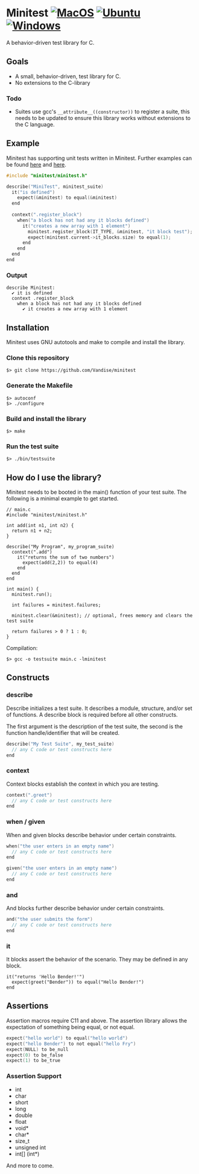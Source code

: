 # Minitest [![MacOS](https://github.com/Vandise/minitest/actions/workflows/MacOS.yml/badge.svg)](https://github.com/Vandise/minitest/actions/workflows/MacOS.yml) [![Ubuntu](https://github.com/Vandise/minitest/actions/workflows/Ubuntu.yml/badge.svg)](https://github.com/Vandise/minitest/actions/workflows/Ubuntu.yml) [![Windows](https://github.com/Vandise/minitest/actions/workflows/Windows.yml/badge.svg)](https://github.com/Vandise/minitest/actions/workflows/Windows.yml)

A behavior-driven test library for C.

## Goals

- A small, behavior-driven, test library for C.
- No extensions to the C-library

### Todo

- Suites use gcc's `__attribute__((constructor))` to register a suite, this needs to be updated to ensure this library works without extensions to the C language.

## Example

Minitest has supporting unit tests written in Minitest. Further examples can be found <a href="https://github.com/Vandise/minitest/blob/master/test/assertions_test.c">here</a> and <a href="https://github.com/Vandise/minitest/blob/master/test/core_test.c">here</a>.

```c
#include "minitest/minitest.h"

describe("MiniTest", minitest_suite)
  it("is defined")
    expect(&minitest) to equal(&minitest)
  end
  
  context(".register_block")
    when("a block has not had any it blocks defined")
      it("creates a new array with 1 element")
        minitest.register_block(IT_TYPE, &minitest, "it block test");
        expect(minitest.current->it_blocks.size) to equal(1);
      end
    end
  end
end
```

### Output

```
describe Minitest:
  ✔ it is defined
  context .register_block
    when a block has not had any it blocks defined
      ✔ it creates a new array with 1 element
```

## Installation

Minitest uses GNU autotools and make to compile and install the library.

### Clone this repository

```
$> git clone https://github.com/Vandise/minitest
```

### Generate the Makefile

```
$> autoconf
$> ./configure
```

### Build and install the library

```
$> make
```

### Run the test suite

```
$> ./bin/testsuite
```

## How do I use the library?

Minitest needs to be booted in the main() function of your test suite. The following is a minimal example to get started.

```
// main.c
#include "minitest/minitest.h"

int add(int n1, int n2) {
  return n1 + n2;
}

describe("My Program", my_program_suite)
  context(".add")
    it("returns the sum of two numbers")
      expect(add(2,2)) to equal(4)
    end
  end
end

int main() {
  minitest.run();
  
  int failures = minitest.failures;
  
  minitest.clear(&minitest); // optional, frees memory and clears the test suite
  
  return failures > 0 ? 1 : 0;
}
```

Compilation:

```
$> gcc -o testsuite main.c -lminitest
```

## Constructs

### describe

Describe initializes a test suite. It describes a module, structure, and/or set of functions. A describe block is required before all other constructs.

The first argument is the description of the test suite, the second is the function handle/identifier that will be created.

```c
describe("My Test Suite", my_test_suite)
  // any C code or test constructs here
end
```

### context

Context blocks establish the context in which you are testing.

```c
context(".greet")
  // any C code or test constructs here
end
```

### when / given

When and given blocks describe behavior under certain constraints.

```c
when("the user enters in an empty name")
  // any C code or test constructs here
end

given("the user enters in an empty name")
  // any C code or test constructs here
end
```

### and

And blocks further describe behavior under certain constraints.

```c
and("the user submits the form")
  // any C code or test constructs here
end
```

### it

It blocks assert the behavior of the scenario. They may be defined in any block.

```
it("returns 'Hello Bender!'")
  expect(greet("Bender")) to equal("Hello Bender!")
end
```

## Assertions

Assertion macros require C11 and above. The assertion library allows the expectation of something being equal, or not equal.

```c
expect("hello world") to equal("hello world")
expect("hello Bender") to not equal("hello Fry")
expect(NULL) to be_null
expect(0) to be_false
expect(1) to be_true
```

### Assertion Support

- int
- char
- short
- long
- double
- float
- void*
- char*
- size_t
- unsigned int
- int[] (int*)

And more to come.
